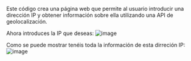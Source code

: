 Este código crea una página web que permite al usuario introducir una dirección IP y obtener información sobre ella utilizando una API de geolocalización.
  

Ahora introduces la IP que deseas:
![image](https://github.com/user-attachments/assets/a47a24a1-1d12-406e-a068-b4ed1bd2e754)





Como se puede mostrar tenéis toda la información de esta dirreción IP:
![image](https://github.com/user-attachments/assets/98118184-1661-48de-b012-bc83588b7661)
